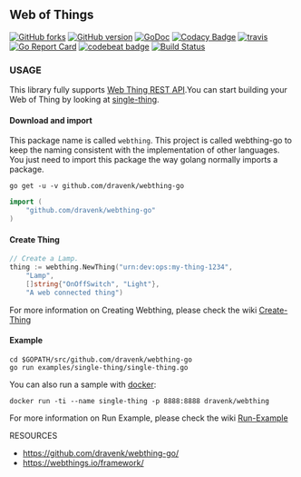 Web of Things
---
 [![GitHub forks](https://img.shields.io/github/forks/dravenk/webthing-go.svg?style=social&label=Fork&maxAge=2592000)](https://GitHub.com/dravenk/webthing-go/network/)
 [![GitHub version](https://badge.fury.io/gh/dravenk%2Fwebthing-go.svg)](https://badge.fury.io/gh/dravenk%2Fwebthing-go)
 [![GoDoc](https://godoc.org/github.com/dravenk/webthing-go?status.png)](https://godoc.org/github.com/dravenk/webthing-go) 
 [![Codacy Badge](https://api.codacy.com/project/badge/Grade/bef38274a3cb4156b374bb76dc1670e5)](https://www.codacy.com/manual/dravenk/webthing-go?utm_source=github.com&amp;utm_medium=referral&amp;utm_content=dravenk/webthing-go&amp;utm_campaign=Badge_Grade) 
 [![travis](https://api.travis-ci.org/dravenk/webthing-go.svg?branch=master)](https://travis-ci.com/dravenk/webthing-go) 
 [![Go Report Card](https://goreportcard.com/badge/github.com/dravenk/webthing-go)](https://goreportcard.com/report/github.com/dravenk/webthing-go)
 [![codebeat badge](https://codebeat.co/badges/090b9189-b20c-4910-8ff2-d7c12a28e55f)](https://codebeat.co/projects/github-com-dravenk-webthing-go-master)
 [![Build Status](https://img.shields.io/docker/cloud/build/dravenk/webthing.svg)](https://cloud.docker.com/repository/docker/dravenk/webthing/builds)

### USAGE
This library fully supports [Web Thing REST API](https://webthings.io/api/#web-thing-rest-api).You can start building your Web of Thing by looking at [single-thing](https://github.com/dravenk/webthing-go/blob/master/examples/single-thing/single-thing.go). 

#### Download and import
This package name is called `webthing`. This project is called webthing-go to keep the naming consistent with the implementation of other languages. You just need to import this package the way golang normally imports a package.
```
go get -u -v github.com/dravenk/webthing-go
```
```go
import (
	"github.com/dravenk/webthing-go"
)
```

#### Create Thing
```go
// Create a Lamp.
thing := webthing.NewThing("urn:dev:ops:my-thing-1234",
	"Lamp",
	[]string{"OnOffSwitch", "Light"},
	"A web connected thing")
```
For more information on Creating Webthing, please check the wiki [Create-Thing](https://github.com/dravenk/webthing-go/wiki/Create-Thing)

#### Example
```
cd $GOPATH/src/github.com/dravenk/webthing-go
go run examples/single-thing/single-thing.go
```
You can also run a sample with [docker](https://hub.docker.com/r/dravenk/webthing):
```
docker run -ti --name single-thing -p 8888:8888 dravenk/webthing
```
For more information on Run Example, please check the wiki [Run-Example](https://github.com/dravenk/webthing-go/wiki/Run-example)

RESOURCES
  * https://github.com/dravenk/webthing-go/
  * https://webthings.io/framework/

